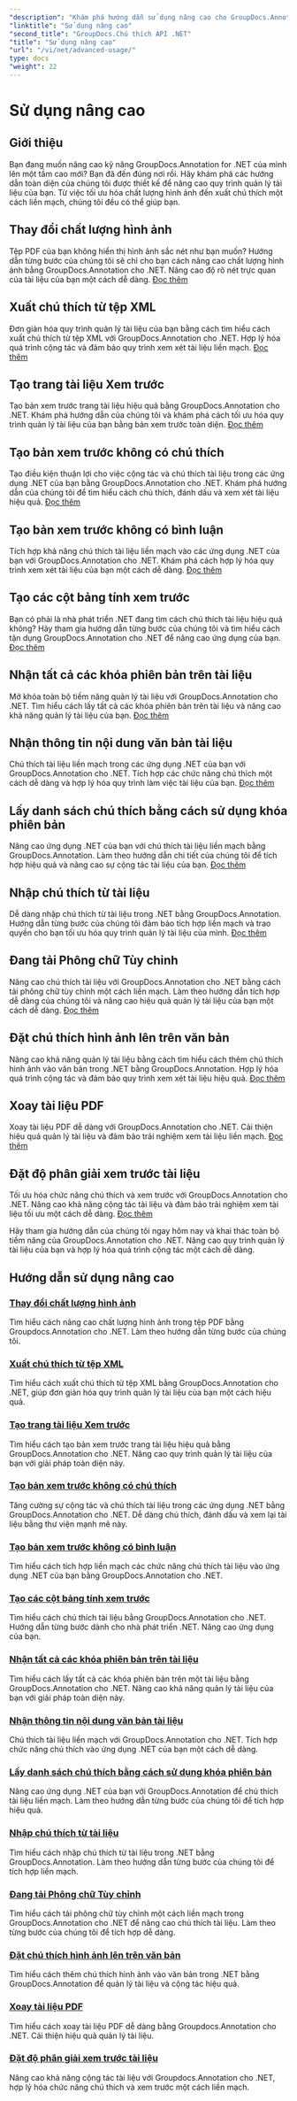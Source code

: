 ```yaml
---
"description": "Khám phá hướng dẫn sử dụng nâng cao cho GroupDocs.Annotation .NET. Nâng cao khả năng quản lý tài liệu với hướng dẫn từng bước về chất lượng hình ảnh, xuất chú thích, v.v."
"linktitle": "Sử dụng nâng cao"
"second_title": "GroupDocs.Chú thích API .NET"
"title": "Sử dụng nâng cao"
"url": "/vi/net/advanced-usage/"
type: docs
"weight": 22
---
```


# Sử dụng nâng cao

## Giới thiệu

Bạn đang muốn nâng cao kỹ năng GroupDocs.Annotation for .NET của mình lên một tầm cao mới? Bạn đã đến đúng nơi rồi. Hãy khám phá các hướng dẫn toàn diện của chúng tôi được thiết kế để nâng cao quy trình quản lý tài liệu của bạn. Từ việc tối ưu hóa chất lượng hình ảnh đến xuất chú thích một cách liền mạch, chúng tôi đều có thể giúp bạn.

## Thay đổi chất lượng hình ảnh
Tệp PDF của bạn không hiển thị hình ảnh sắc nét như bạn muốn? Hướng dẫn từng bước của chúng tôi sẽ chỉ cho bạn cách nâng cao chất lượng hình ảnh bằng GroupDocs.Annotation cho .NET. Nâng cao độ rõ nét trực quan của tài liệu của bạn một cách dễ dàng. [Đọc thêm](./change-image-quality/)

## Xuất chú thích từ tệp XML
Đơn giản hóa quy trình quản lý tài liệu của bạn bằng cách tìm hiểu cách xuất chú thích từ tệp XML với GroupDocs.Annotation cho .NET. Hợp lý hóa quá trình cộng tác và đảm bảo quy trình xem xét tài liệu liền mạch. [Đọc thêm](./export-annotations-xml-file/)

## Tạo trang tài liệu Xem trước
Tạo bản xem trước trang tài liệu hiệu quả bằng GroupDocs.Annotation cho .NET. Khám phá hướng dẫn của chúng tôi và khám phá cách tối ưu hóa quy trình quản lý tài liệu của bạn bằng bản xem trước toàn diện. [Đọc thêm](./generate-document-pages-preview/)

## Tạo bản xem trước không có chú thích
Tạo điều kiện thuận lợi cho việc cộng tác và chú thích tài liệu trong các ứng dụng .NET của bạn bằng GroupDocs.Annotation cho .NET. Khám phá hướng dẫn của chúng tôi để tìm hiểu cách chú thích, đánh dấu và xem xét tài liệu hiệu quả. [Đọc thêm](./generate-preview-without-annotations/)

## Tạo bản xem trước không có bình luận
Tích hợp khả năng chú thích tài liệu liền mạch vào các ứng dụng .NET của bạn với GroupDocs.Annotation cho .NET. Khám phá cách hợp lý hóa quy trình xem xét tài liệu của bạn một cách dễ dàng. [Đọc thêm](./generate-preview-without-comments/)

## Tạo các cột bảng tính xem trước
Bạn có phải là nhà phát triển .NET đang tìm cách chú thích tài liệu hiệu quả không? Hãy tham gia hướng dẫn từng bước của chúng tôi và tìm hiểu cách tận dụng GroupDocs.Annotation cho .NET để nâng cao ứng dụng của bạn. [Đọc thêm](./generate-preview-worksheet-columns/)

## Nhận tất cả các khóa phiên bản trên tài liệu
Mở khóa toàn bộ tiềm năng quản lý tài liệu với GroupDocs.Annotation cho .NET. Tìm hiểu cách lấy tất cả các khóa phiên bản trên tài liệu và nâng cao khả năng quản lý tài liệu của bạn. [Đọc thêm](./get-all-version-keys-document/)

## Nhận thông tin nội dung văn bản tài liệu
Chú thích tài liệu liền mạch trong các ứng dụng .NET của bạn với GroupDocs.Annotation cho .NET. Tích hợp các chức năng chú thích một cách dễ dàng và hợp lý hóa quy trình làm việc tài liệu của bạn. [Đọc thêm](./get-document-text-content-information/)

## Lấy danh sách chú thích bằng cách sử dụng khóa phiên bản
Nâng cao ứng dụng .NET của bạn với chú thích tài liệu liền mạch bằng GroupDocs.Annotation. Làm theo hướng dẫn chi tiết của chúng tôi để tích hợp hiệu quả và nâng cao sự cộng tác tài liệu của bạn. [Đọc thêm](./get-list-annotations-version-key/)

## Nhập chú thích từ tài liệu
Dễ dàng nhập chú thích từ tài liệu trong .NET bằng GroupDocs.Annotation. Hướng dẫn từng bước của chúng tôi đảm bảo tích hợp liền mạch và trao quyền cho bạn tối ưu hóa quy trình quản lý tài liệu của mình. [Đọc thêm](./import-annotations-from-document/)

## Đang tải Phông chữ Tùy chỉnh
Nâng cao chú thích tài liệu với GroupDocs.Annotation cho .NET bằng cách tải phông chữ tùy chỉnh một cách liền mạch. Làm theo hướng dẫn tích hợp dễ dàng của chúng tôi và nâng cao hiệu quả quản lý tài liệu của bạn một cách dễ dàng. [Đọc thêm](./loading-custom-fonts/)

## Đặt chú thích hình ảnh lên trên văn bản
Nâng cao khả năng quản lý tài liệu bằng cách tìm hiểu cách thêm chú thích hình ảnh vào văn bản trong .NET bằng GroupDocs.Annotation. Hợp lý hóa quá trình cộng tác và đảm bảo quy trình xem xét tài liệu hiệu quả. [Đọc thêm](./put-image-annotation-over-text/)

## Xoay tài liệu PDF
Xoay tài liệu PDF dễ dàng với GroupDocs.Annotation cho .NET. Cải thiện hiệu quả quản lý tài liệu và đảm bảo trải nghiệm xem tài liệu liền mạch. [Đọc thêm](./rotating-pdf-documents/)

## Đặt độ phân giải xem trước tài liệu
Tối ưu hóa chức năng chú thích và xem trước với GroupDocs.Annotation cho .NET. Nâng cao khả năng cộng tác tài liệu và đảm bảo trải nghiệm xem tài liệu tối ưu một cách dễ dàng. [Đọc thêm](./set-document-preview-resolution/)

Hãy tham gia hướng dẫn của chúng tôi ngay hôm nay và khai thác toàn bộ tiềm năng của GroupDocs.Annotation cho .NET. Nâng cao quy trình quản lý tài liệu của bạn và hợp lý hóa quá trình cộng tác một cách dễ dàng.
## Hướng dẫn sử dụng nâng cao
### [Thay đổi chất lượng hình ảnh](./change-image-quality/)
Tìm hiểu cách nâng cao chất lượng hình ảnh trong tệp PDF bằng Groupdocs.Annotation cho .NET. Làm theo hướng dẫn từng bước của chúng tôi.
### [Xuất chú thích từ tệp XML](./export-annotations-xml-file/)
Tìm hiểu cách xuất chú thích từ tệp XML bằng GroupDocs.Annotation cho .NET, giúp đơn giản hóa quy trình quản lý tài liệu của bạn một cách hiệu quả.
### [Tạo trang tài liệu Xem trước](./generate-document-pages-preview/)
Tìm hiểu cách tạo bản xem trước trang tài liệu hiệu quả bằng GroupDocs.Annotation cho .NET. Nâng cao quy trình quản lý tài liệu của bạn với giải pháp toàn diện này.
### [Tạo bản xem trước không có chú thích](./generate-preview-without-annotations/)
Tăng cường sự cộng tác và chú thích tài liệu trong các ứng dụng .NET bằng GroupDocs.Annotation cho .NET. Dễ dàng chú thích, đánh dấu và xem lại tài liệu bằng thư viện mạnh mẽ này.
### [Tạo bản xem trước không có bình luận](./generate-preview-without-comments/)
Tìm hiểu cách tích hợp liền mạch các chức năng chú thích tài liệu vào ứng dụng .NET của bạn bằng GroupDocs.Annotation cho .NET.
### [Tạo các cột bảng tính xem trước](./generate-preview-worksheet-columns/)
Tìm hiểu cách chú thích tài liệu bằng GroupDocs.Annotation cho .NET. Hướng dẫn từng bước dành cho nhà phát triển .NET. Nâng cao ứng dụng của bạn.
### [Nhận tất cả các khóa phiên bản trên tài liệu](./get-all-version-keys-document/)
Tìm hiểu cách lấy tất cả các khóa phiên bản trên một tài liệu bằng GroupDocs.Annotation cho .NET. Nâng cao khả năng quản lý tài liệu của bạn với giải pháp toàn diện này.
### [Nhận thông tin nội dung văn bản tài liệu](./get-document-text-content-information/)
Chú thích tài liệu liền mạch với GroupDocs.Annotation cho .NET. Tích hợp chức năng chú thích vào ứng dụng .NET của bạn một cách dễ dàng.
### [Lấy danh sách chú thích bằng cách sử dụng khóa phiên bản](./get-list-annotations-version-key/)
Nâng cao ứng dụng .NET của bạn với GroupDocs.Annotation để chú thích tài liệu liền mạch. Làm theo hướng dẫn từng bước của chúng tôi để tích hợp hiệu quả.
### [Nhập chú thích từ tài liệu](./import-annotations-from-document/)
Tìm hiểu cách nhập chú thích từ tài liệu trong .NET bằng GroupDocs.Annotation. Làm theo hướng dẫn từng bước của chúng tôi để tích hợp liền mạch.
### [Đang tải Phông chữ Tùy chỉnh](./loading-custom-fonts/)
Tìm hiểu cách tải phông chữ tùy chỉnh một cách liền mạch trong GroupDocs.Annotation cho .NET để nâng cao chú thích tài liệu. Làm theo từng bước của chúng tôi để tích hợp dễ dàng.
### [Đặt chú thích hình ảnh lên trên văn bản](./put-image-annotation-over-text/)
Tìm hiểu cách thêm chú thích hình ảnh vào văn bản trong .NET bằng GroupDocs.Annotation để quản lý tài liệu và cộng tác hiệu quả.
### [Xoay tài liệu PDF](./rotating-pdf-documents/)
Tìm hiểu cách xoay tài liệu PDF dễ dàng bằng Groupdocs.Annotation cho .NET. Cải thiện hiệu quả quản lý tài liệu.
### [Đặt độ phân giải xem trước tài liệu](./set-document-preview-resolution/)
Nâng cao khả năng cộng tác tài liệu với Groupdocs.Annotation cho .NET, hợp lý hóa chức năng chú thích và xem trước một cách liền mạch.